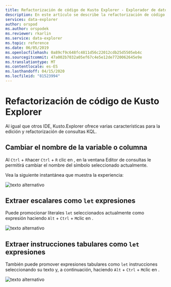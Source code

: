 ```yaml
---
title: Refactorización de código de Kusto Explorer - Explorador de datos de Azure Microsoft Docs
description: En este artículo se describe la refactorización de código de Kusto Explorer en Azure Data Explorer.
services: data-explorer
author: orspod
ms.author: orspodek
ms.reviewer: rkarlin
ms.service: data-explorer
ms.topic: reference
ms.date: 06/05/2019
ms.openlocfilehash: 0a89cf9c648fc4811d56c22012cdb25d5505eb4c
ms.sourcegitcommit: 47a002b7032a05ef67c4e5e12de7720062645e9e
ms.translationtype: MT
ms.contentlocale: es-ES
ms.lasthandoff: 04/15/2020
ms.locfileid: "81523994"
---
```

# <a name="kusto-explorer-code-refactoring"></a>Refactorización de código de Kusto Explorer

Al igual que otros IDE, Kusto.Explorer ofrece varias características para la edición y refactorización de consultas KQL.

## <a name="rename-variable-or-column-name"></a>Cambiar el nombre de la variable o columna

Al `Ctrl` + `R`hacer `Ctrl` + `R` clic en , en la ventana Editor de consultas le permitirá cambiar el nombre del símbolo seleccionado actualmente.

Vea la siguiente instantánea que muestra la experiencia:

![texto alternativo](./Images/KustoTools-KustoExplorer/ke-refactor-rename.gif "refactorizar el nombre")

## <a name="extract-scalars-as-let-expressions"></a>Extraer escalares como `let` expresiones

Puede promocionar literales `let` seleccionados actualmente como expresión haciendo `Alt` + `Ctrl` + `M`clic en . 

![texto alternativo](./Images/KustoTools-KustoExplorer/ke-extract-as-let-literal.gif "extracto-as-let-literal")

## <a name="extract-tabular-statements-as-let-expressions"></a>Extraer instrucciones tabulares como `let` expresiones

También puede promover expresiones tabulares como `let` instrucciones seleccionando su texto y, a continuación, haciendo `Alt` + `Ctrl` + `M`clic en . 

![texto alternativo](./Images/KustoTools-KustoExplorer/ke-extract-as-let-tabular.gif "extracto como-let-tabular")
